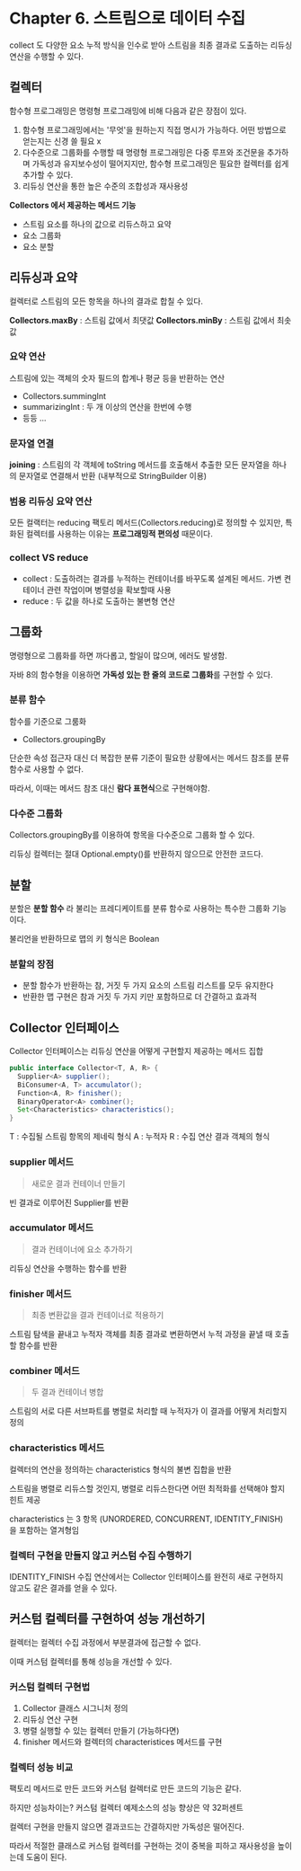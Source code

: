 # Chapter 6. 스트림으로 데이터 수집

collect 도 다양한 요소 누적 방식을 인수로 받아 스트림을 최종 결과로 도출하는 리듀싱 연산을 수행할 수 있다.



## 컬렉터

함수형 프로그래밍은 명령형 프로그래밍에 비해 다음과 같은 장점이 있다.

1. 함수형 프로그래밍에서는 '무엇'을 원하는지 직접 명시가 가능하다. 어떤 방법으로 얻는지는 신경 쓸 필요 x
2. 다수준으로 그룹화를 수행할 때 명령형 프로그래밍은 다중 루프와 조건문을 추가하며 가독성과 유지보수성이 떨어지지만,
   함수형 프로그래밍은 필요한 컬렉터를 쉽게 추가할 수 있다.
3. 리듀싱 연산을 통한 높은 수준의 조합성과 재사용성



**Collectors 에서 제공하는 메서드 기능**

* 스트림 요소를 하나의 값으로 리듀스하고 요약
* 요소 그룹화
* 요소 분할



## 리듀싱과 요약

컬렉터로 스트림의 모든 항목을 하나의 결과로 합칠 수 있다.



**Collectors.maxBy** : 스트림 값에서 최댓값
**Collectors.minBy** : 스트림 값에서 최솟값



### 요약 연산

스트림에 있는 객체의 숫자 필드의 합계나 평균 등을 반환하는 연산

* Collectors.summingInt
* summarizingInt : 두 개 이상의 연산을 한번에 수행
* 등등 ...



### 문자열 연결

**joining** : 스트림의 각 객체에 toString 메서드를 호출해서 추출한 모든 문자열을 하나의 문자열로 연결해서 반환 (내부적으로 StringBuilder 이용)



### 범용 리듀싱 요약 연산

모든 컬랙터는 reducing 팩토리 메서드(Collectors.reducing)로 정의할 수 있지만, 특화된 컬렉터를 사용하는 이유는 **프로그래밍적 편의성** 때문이다.



### collect VS reduce

* collect : 도출하려는 결과를 누적하는 컨테이너를 바꾸도록 설계된 메서드. 가변 켠테이너 관련 작업이며 병렬성을 확보할때 사용
* reduce : 두 값을 하나로 도출하는 불변형 연산



## 그룹화

명령형으로 그룹화를 하면 까다롭고, 할일이 많으며, 에러도 발생함.

자바 8의 함수형을 이용하면 **가독성 있는 한 줄의 코드로 그룹화**를 구현할 수 있다.



### 분류 함수

함수를 기준으로 그룸화

* Collectors.groupingBy

단순한 속성 접근자 대신 더 복잡한 분류 기준이 필요한 상황에서는 메서드 참조를 분류 함수로 사용할 수 없다.

따라서, 이때는 메서드 참조 대신 **람다 표현식**으로 구현해야함.



### 다수준 그룹화

Collectors.groupingBy를 이용하여 항목을 다수준으로 그룹화 할 수 있다.



리듀싱 컬렉터는 절대 Optional.empty()를 반환하지 않으므로 안전한 코드다.



## 분할

분할은 **분할 함수** 라 불리는 프레디케이트를 분류 함수로 사용하는 특수한 그룹화 기능이다.

불리언을 반환하므로 맵의 키 형식은 Boolean



### 분할의 장점

* 분할 함수가 반환하는 참, 거짓 두 가지 요소의 스트림 리스트를 모두 유지한다
* 반환한 맵 구현은 참과 거짓 두 가지 키만 포함하므로 더 간결하고 효과적



## Collector 인터페이스

Collector 인터페이스는 리듀싱 연산을 어떻게 구현할지 제공하는 메서드 집합



```java
public interface Collector<T, A, R> {
  Supplier<A> supplier();
  BiConsumer<A, T> accumulator();
  Function<A, R> finisher();
  BinaryOperator<A> combiner();
  Set<Characteristics> characteristics();
}
```

T : 수집될 스트림 항목의 제네릭 형식
A : 누적자
R : 수집 연산 결과 객체의 형식



### supplier 메서드

> 새로운 결과 컨테이너 만들기

빈 결과로 이루어진 Supplier를 반환



### accumulator 메서드

>  결과 컨테이너에 요소 추가하기

리듀싱 연산을 수행하는 함수를 반환



### finisher 메서드

> 최종 변환값을 결과 컨테이너로 적용하기

스트림 탐색을 끝내고 누적자 객체를 최종 결과로 변환하면서 누적 과정을 끝낼 때 호출할 함수를 반환



### combiner 메서드

> 두 결과 컨테이너 병합

스트림의 서로 다른 서브파트를 병렬로 처리할 때 누적자가 이 결과를 어떻게 처리할지 정의



### characteristics 메서드

컬렉터의 연산을 정의하는 characteristics 형식의 불변 집합을 반환

스트림을 병렬로 리듀스할 것인지, 병렬로 리듀스한다면 어떤 최적화를 선택해야 할지 힌트 제공

characteristics 는 3 항목 (UNORDERED, CONCURRENT, IDENTITY_FINISH) 을 포함하는 열겨형임



### 컬렉터 구현을 만들지 않고 커스텀 수집 수행하기

IDENTITY_FINISH 수집 연산에서는 Collector 인터페이스를 완전히 새로 구현하지 않고도 같은 결과를 얻을 수 있다.



## 커스텀 컬렉터를 구현하여 성능 개선하기

컬렉터는 컬렉터 수집 과정에서 부분결과에 접근할 수 없다.

이때 커스텀 컬렉터를 통해 성능을 개선할 수 있다.



### 커스텀 컬렉터 구현법

1. Collector 클래스 시그니처 정의
2. 리듀싱 연산 구현
3. 병렬 실행할 수 있는 컬렉터 만들기 (가능하다면)
4. finisher 메서드와 컬렉터의 characteristices 메서드를 구현



### 컬렉터 성능 비교

팩토리 메서드로 만든 코드와 커스텀 컬렉터로 만든 코드의 기능은 같다.

하지만 성능차이는? 커스텀 컬렉터 예제소스의 성능 향상은 약 32퍼센트



컬렉터 구현을 만들지 않으면 결과코드는 간결하지만 가독성은 떨어진다.

따라서 적절한 클래스로 커스텀 컬렉터를 구현하는 것이 중복을 피하고 재사용성을 높이는데 도움이 된다.
